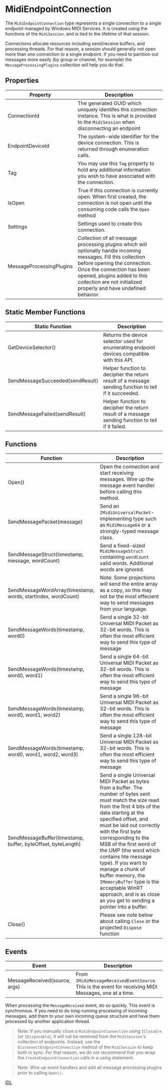 # MidiEndpointConnection

The `MidiEndpointConnection` type represents a single connection to a single endpoint managed by Windows MIDI Services. It is created using the functions of the `MidiSession`, and is tied to the lifetime of that session.

Connections allocate resources including send/receive buffers, and processing threads. For that reason, a session should generally not open more than one connection to a single endpoint. If you need to partition out messages more easily (by group or channel, for example) the `MessageProcessingPlugins` collection will help you do that.

## Properties

| Property | Description |
| -------- | ----------- |
| ConnectionId | The generated GUID which uniquely identifes this connection instance. This is what is provided to the `MidiSession` when disconnecting an endpoint |
| EndpointDeviceId | The system-wide identifier for the device connection. This is returned through enumeration calls. |
| Tag | You may use this `Tag` property to hold any additional information you wish to have associated with the connection. |
| IsOpen | True if this connection is currently open. When first created, the connection is not open until the consuming code calls the `Open` method |
| Settings | Settings used to create this connection. |
| MessageProcessingPlugins | Collection of all message processing plugins which will optionally handle incoming messages. Fill this collection before opening the connection. Once the connection has been opened, plugins added to this collection are not initialized properly and have undefined behavior. |

## Static Member Functions

| Static Function | Description |
| -------- | ----------- |
| GetDeviceSelector() | Returns the device selector used for enumerating endpoint devices compatible with this API. |
| SendMessageSucceeded(sendResult) | Helper function to decipher the return result of a message sending function to tell if it succeeded. |
| SendMessageFailed(sendResult) | Helper function to decipher the return result of a message sending function to tell if it failed. |

## Functions

| Function | Description |
| -------- | ----------- |
| Open() | Open the connection and start receiving messages. Wire up the message event handler before calling this method. |
| SendMessagePacket(message) | Send an `IMidiUniversalPacket`-implementing type such as `MidiMessage64` or a strongly-typed message class. |
| SendMessageStruct(timestamp, message, wordCount) | Send a fixed-sized `MidiMessageStruct` containing `wordCount` valid words. Additional words are ignored. |
| SendMessageWordArray(timestamp, words, startIndex, wordCount) | Note: Some projections will send the entire array as a copy, so this may not be the most effecient way to send messages from your language. |
| SendMessageWords(timestamp, word0) | Send a single 32-bit Universal MIDI Packet as 32-bit words. This is often the most efficient way to send this type of message |
| SendMessageWords(timestamp, word0, word1) | Send a single 64-bit Universal MIDI Packet as 32-bit words. This is often the most efficient way to send this type of message |
| SendMessageWords(timestamp, word0, word1, word2) | Send a single 96-bit Universal MIDI Packet as 32-bit words. This is often the most efficient way to send this type of message |
| SendMessageWords(timestamp, word0, word1, word2, word3) | Send a single 128-bit Universal MIDI Packet as 32-bit words. This is often the most efficient way to send this type of message |
| SendMessageBuffer(timestamp, buffer, byteOffset, byteLength) | Send a single Universal MIDI Packet as bytes from a buffer. The number of bytes sent must match the size read from the first 4 bits of the data starting at the specified offset, and must be laid out correctly with the first byte corresponding to the MSB of the first word of the UMP (the word which contains hte message type). If you want to manage a chunk of buffer memory, the `IMemoryBuffer` type is the acceptable WinRT approach, and is as close as you get to sending a pointer into a buffer. |
| Close() | Please see note below about calling `Close` or the projected `Dispose` function |

## Events

| Event | Description |
| -------- | ----------- |
| MessageReceived(source, args) | From `IMidiMessageReceivedEventSource`. This is the event for receiving MIDI Messages, one at a time. |

When processing the `MessageReceived` event, do so quickly. This event is synchronous. If you need to do long-running processing of incoming messages, add them to your own incoming queue structure and have them processed by another application thread.

> Note: If you manually close a `MidiEndpointConnection` using `IClosable` (or `IDisposable`), it will not be removed from the `MidiSession`'s collection of endpoints. Instead, use the `DisconnectEndpointConnection` method of the `MidiSession` to keep both in sync. For that reason, we do not recommend that you wrap the `CreateEndpointConnection` calls in a using statement.

> Note: Wire up event handlers and add all message processing plugins prior to calling `Open()`. 

[IDL](https://github.com/microsoft/MIDI/blob/main/src/api/Client/Midi2Client/MidiEndpointConnection.idl)
